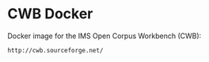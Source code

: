 # CWB Docker #

Docker image for the IMS Open Corpus Workbench (CWB):

    http://cwb.sourceforge.net/

